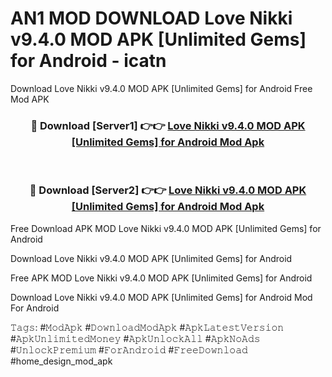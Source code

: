 # AN1 MOD DOWNLOAD Love Nikki v9.4.0 MOD APK [Unlimited Gems] for Android - icatn
Download Love Nikki v9.4.0 MOD APK [Unlimited Gems] for Android Free Mod APK

<div align="center">
<h3>🔴 Download [Server1] 👉👉 <a href="https://apk-comot.site?title=Love_Nikki_v9.4.0_MOD_APK_[Unlimited_Gems]_for_Android">Love Nikki v9.4.0 MOD APK [Unlimited Gems] for Android Mod Apk</a></h3><br>

<h3>🔴 Download [Server2] 👉👉 <a href="https://apk-comot.site?title=Love_Nikki_v9.4.0_MOD_APK_[Unlimited_Gems]_for_Android">Love Nikki v9.4.0 MOD APK [Unlimited Gems] for Android Mod Apk</a></h3>
</div>


Free Download APK MOD Love Nikki v9.4.0 MOD APK [Unlimited Gems] for Android

Download Love Nikki v9.4.0 MOD APK [Unlimited Gems] for Android 

Free APK MOD Love Nikki v9.4.0 MOD APK [Unlimited Gems] for Android 

Download Love Nikki v9.4.0 MOD APK [Unlimited Gems] for Android Mod For Android

𝚃𝚊𝚐𝚜: #𝙼𝚘𝚍𝙰𝚙𝚔 #𝙳𝚘𝚠𝚗𝚕𝚘𝚊𝚍𝙼𝚘𝚍𝙰𝚙𝚔 #𝙰𝚙𝚔𝙻𝚊𝚝𝚎𝚜𝚝𝚅𝚎𝚛𝚜𝚒𝚘𝚗 #𝙰𝚙𝚔𝚄𝚗𝚕𝚒𝚖𝚒𝚝𝚎𝚍𝙼𝚘𝚗𝚎𝚢 #𝙰𝚙𝚔𝚄𝚗𝚕𝚘𝚌𝚔𝙰𝚕𝚕 #𝙰𝚙𝚔𝙽𝚘𝙰𝚍𝚜 #𝚄𝚗𝚕𝚘𝚌𝚔𝙿𝚛𝚎𝚖𝚒𝚞𝚖 #𝙵𝚘𝚛𝙰𝚗𝚍𝚛𝚘𝚒𝚍 #𝙵𝚛𝚎𝚎𝙳𝚘𝚠𝚗𝚕𝚘𝚊𝚍 #home_design_mod_apk